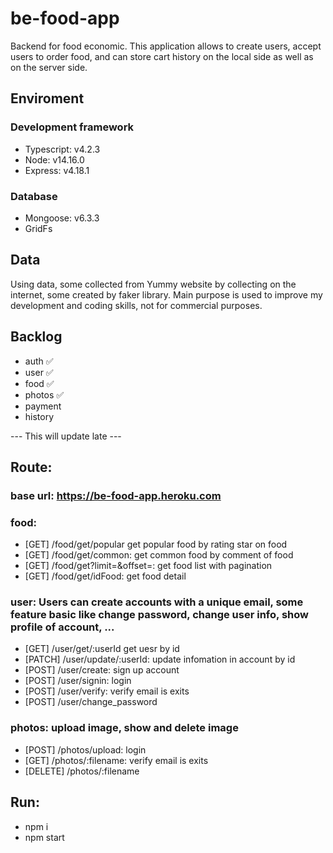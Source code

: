 # be-food-app

Backend for food economic. This application allows to create users, accept users
to order food, and can store cart history on the local side as well as on the
server side.

## Enviroment

### Development framework

- Typescript: v4.2.3
- Node: v14.16.0
- Express: v4.18.1

### Database

- Mongoose: v6.3.3
- GridFs

## Data

Using data, some collected from Yummy website by collecting on the internet,
some created by faker library. Main purpose is used to improve my development
and coding skills, not for commercial purposes.

## Backlog

- auth ✅
- user ✅
- food ✅
- photos ✅
- payment
- history

--- This will update late ---

## Route:

### base url: https://be-food-app.heroku.com

### food:

- [GET] /food/get/popular get popular food by rating star on food
- [GET] /food/get/common: get common food by comment of food
- [GET] /food/get?limit=&offset=: get food list with pagination
- [GET] /food/get/idFood: get food detail

### user: Users can create accounts with a unique email, some feature basic like change password, change user info, show profile of account, ...

- [GET] /user/get/:userId get uesr by id
- [PATCH] /user/update/:userId: update infomation in account by id
- [POST] /user/create: sign up account
- [POST] /user/signin: login
- [POST] /user/verify: verify email is exits
- [POST] /user/change_password

### photos: upload image, show and delete image

- [POST] /photos/upload: login
- [GET] /photos/:filename: verify email is exits
- [DELETE] /photos/:filename

## Run:

- npm i
- npm start
